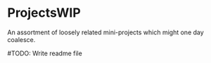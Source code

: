# ProjectsWIP
An assortment of loosely related mini-projects which might one day coalesce. 

#TODO: Write readme file

